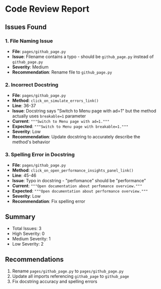 # Code Review Report

## Issues Found

### 1. File Naming Issue
- **File**: `pages/githab_page.py`
- **Issue**: Filename contains a typo - should be `github_page.py` instead of `githab_page.py`
- **Severity**: Medium
- **Recommendation**: Rename file to `github_page.py`

### 2. Incorrect Docstring
- **File**: `pages/githab_page.py`
- **Method**: `click_on_simulate_errors_link()`
- **Line**: 36-37
- **Issue**: Docstring says "Switch to Menu page with ad=1" but the method actually uses `breakable=1` parameter
- **Current**: `"""Switch to Menu page with ad=1."""`
- **Expected**: `"""Switch to Menu page with breakable=1."""`
- **Severity**: Low
- **Recommendation**: Update docstring to accurately describe the method's behavior

### 3. Spelling Error in Docstring
- **File**: `pages/githab_page.py`
- **Method**: `click_on_open_performance_insights_panel_link()`
- **Line**: 45-46
- **Issue**: Typo in docstring - "perfomance" should be "performance"
- **Current**: `"""Open documentation about perfomance overview."""`
- **Expected**: `"""Open documentation about performance overview."""`
- **Severity**: Low
- **Recommendation**: Fix spelling error

## Summary
- Total Issues: 3
- High Severity: 0
- Medium Severity: 1
- Low Severity: 2

## Recommendations
1. Rename `pages/githab_page.py` to `pages/github_page.py`
2. Update all imports referencing `githab_page` to `github_page`
3. Fix docstring accuracy and spelling errors
